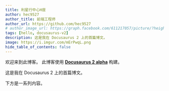 ```yaml
---
title: 利星行中心H座
author: hec9527
author_title: 前端工程师
author_url: https://github.com/hec9527
# author_image_url: https://graph.facebook.com/611217057/picture/?height=200&width=200
tags: [hello, docusaurus-v2]
description: 这是我在 Docusaurus 2 上的首篇博文。
image: https://i.imgur.com/mErPwqL.png
hide_table_of_contents: false
---
```


欢迎来到此博客。 此博客使用 [**Docusaurus 2 alpha**](https://docusaurus.io/) 构建。

<!--truncate-->

这是我在 Docusaurus 2 上的首篇博文。

下方是一系列内容。
